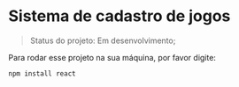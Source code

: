 <h1>Sistema de cadastro de jogos</h1>

> Status do projeto: Em desenvolvimento;

Para rodar esse projeto na sua máquina, por favor digite:

```
npm install react
```
